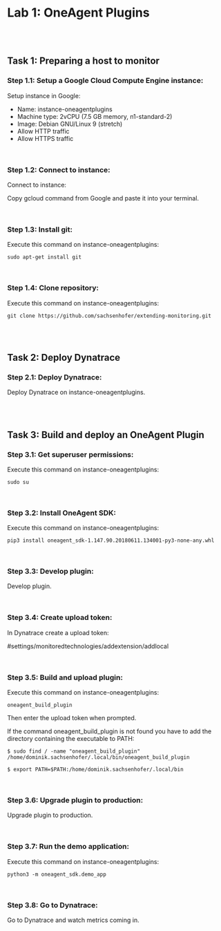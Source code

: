 # Lab 1: OneAgent Plugins

<br>
<br>

## Task 1: Preparing a host to monitor

### Step 1.1: Setup a Google Cloud Compute Engine instance:

Setup instance in Google:

- Name: instance-oneagentplugins
- Machine type: 2vCPU (7.5 GB memory, n1-standard-2)
- Image: Debian GNU/Linux 9 (stretch)
- Allow HTTP traffic
- Allow HTTPS traffic

<br>

### Step 1.2: Connect to instance:

Connect to instance:

Copy gcloud command from Google and paste it into your terminal.

<br>

### Step 1.3: Install git:

Execute this command on instance-oneagentplugins:

```
sudo apt-get install git
```

<br>

### Step 1.4: Clone repository:

Execute this command on instance-oneagentplugins:

```
git clone https://github.com/sachsenhofer/extending-monitoring.git
```

<br>
<br>

## Task 2: Deploy Dynatrace

### Step 2.1: Deploy Dynatrace:

Deploy Dynatrace on instance-oneagentplugins.

<br>
<br>

## Task 3: Build and deploy an OneAgent Plugin

### Step 3.1: Get superuser permissions:

Execute this command on instance-oneagentplugins:

```
sudo su
```

<br>

### Step 3.2: Install OneAgent SDK:

Execute this command on instance-oneagentplugins:

```
pip3 install oneagent_sdk-1.147.90.20180611.134001-py3-none-any.whl 
```

<br>

### Step 3.3: Develop plugin:

Develop plugin.

<br>

### Step 3.4: Create upload token:

In Dynatrace create a upload token:

#settings/monitoredtechnologies/addextension/addlocal

<br>

### Step 3.5: Build and upload plugin:

Execute this command on instance-oneagentplugins:

```
oneagent_build_plugin
```

Then enter the upload token when prompted.

If the command oneagent_build_plugin is not found you have to add the directory containing the executable to PATH:

```
$ sudo find / -name "oneagent_build_plugin"
/home/dominik.sachsenhofer/.local/bin/oneagent_build_plugin

$ export PATH=$PATH:/home/dominik.sachsenhofer/.local/bin
```

<br>

### Step 3.6: Upgrade plugin to production:

Upgrade plugin to production.

<br>

### Step 3.7: Run the demo application:

Execute this command on instance-oneagentplugins:

```
python3 -m oneagent_sdk.demo_app
```

<br>

### Step 3.8: Go to Dynatrace:

Go to Dynatrace and watch metrics coming in.

